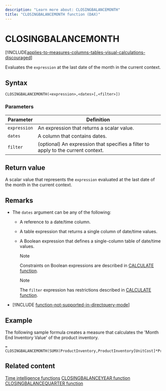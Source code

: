 ```yaml
---
description: "Learn more about: CLOSINGBALANCEMONTH"
title: "CLOSINGBALANCEMONTH function (DAX)"
---
```

# CLOSINGBALANCEMONTH

[!INCLUDE[applies-to-measures-columns-tables-visual-calculations-discouraged](includes/applies-to-measures-columns-tables-visual-calculations-discouraged.md)]

Evaluates the `expression` at the last date of the month in the current context.

## Syntax

```dax
CLOSINGBALANCEMONTH(<expression>,<dates>[,<filter>])
```

### Parameters

|Parameter|Definition|
|-------------|--------------|
|`expression`|An expression that returns a scalar value.|
|`dates`|A column that contains dates.|
|`filter`|(optional) An expression that specifies a filter to apply to the current context.|

## Return value

A scalar value that represents the `expression` evaluated at the last date of the month in the current context.

## Remarks

- The `dates` argument can be any of the following:

  - A reference to a date/time column.

  - A table expression that returns a single column of date/time values.

  - A Boolean expression that defines a single-column table of date/time values.

    > [!NOTE]
    > Constraints on Boolean expressions are described in [CALCULATE function](calculate-function-dax.md).

    > [!NOTE]
    > The `filter` expression has restrictions described in [CALCULATE function](calculate-function-dax.md).

- [!INCLUDE [function-not-supported-in-directquery-mode](includes/function-not-supported-in-directquery-mode.md)]

## Example

The following sample formula creates a measure that calculates the 'Month End Inventory Value' of the product inventory.

```dax
= CLOSINGBALANCEMONTH(SUMX(ProductInventory,ProductInventory[UnitCost]*ProductInventory[UnitsBalance]),DateTime[DateKey])
```

## Related content

[Time intelligence functions](time-intelligence-functions-dax.md)
[CLOSINGBALANCEYEAR function](closingbalanceyear-function-dax.md)
[CLOSINGBALANCEQUARTER function](closingbalancequarter-function-dax.md)
